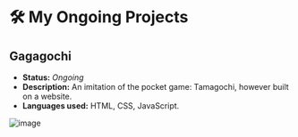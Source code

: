 
# 🛠️ My Ongoing Projects

## Gagagochi

- **Status:** _Ongoing_
- **Description:** An imitation of the pocket game: Tamagochi, however built on a website.
- **Languages used:** HTML, CSS, JavaScript.


![image](https://github.com/user-attachments/assets/0662d381-8eeb-410d-b1be-c995134e47e0)


